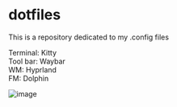 # dotfiles
This is a repository dedicated to my .config files  
  
Terminal: Kitty   
Tool bar: Waybar  
WM: Hyprland  
FM: Dolphin  


![image](https://github.com/gaaelgarciia/dotfiles/assets/142544263/36999978-fcda-43d5-9ed3-b538d4a0ea8f)
